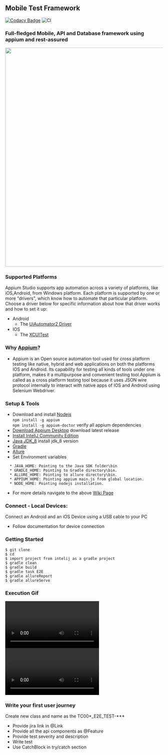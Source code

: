## Mobile Test Framework

[![Codacy Badge](https://app.codacy.com/project/badge/Grade/8958948e2b0048a785417344e0dffe43)](https://www.codacy.com/gh/dipjyotimetia/MobileTestFramework/dashboard?utm_source=github.com&amp;utm_medium=referral&amp;utm_content=dipjyotimetia/MobileTestFramework&amp;utm_campaign=Badge_Grade)
![CI](https://github.com/dipjyotimetia/MobileTestFramework/workflows/CI/badge.svg)   
### Full-fledged Mobile, API and Database framework using appium and rest-assured

<img src="https://github.com/dipjyotimetia/MobileTestFramework/blob/master/docs/FrameworkArchitecture.png" width="700">

### Supported Platforms  
Appium Studio supports app automation across a variety of platforms, like iOS,Android, from Windows platform. Each platform is supported by one or more "drivers",
which know how to automate that particular platform. Choose a driver below for specific information about how that driver works and how to set it up:

* Android
    * The [UiAutomator2 Driver](/docs/en/drivers/android-uiautomator2.md)
* IOS
    * The [XCUITest](http://appium.io/docs/en/drivers/ios-xcuitest/)  
    
### Why [Appium](http://appium.io/docs/en/about-appium/intro/)?
* Appium is an Open source automation tool used for cross platform testing like native, hybrid and web applications on both the platforms IOS and Android.
  Its capability for testing all kinds of tools under one platform, makes it a multipurpose and convenient testing tool.Appium is called as a cross platform
  testing tool because it uses JSON wire protocol internally to interact with native apps of IOS and Android using Selenium Webdriver.

### Setup & Tools
* Download and install [Nodejs](https://nodejs.org/en/download/)   
  ``
  npm install -g appium
  ``  
  ``
  npm install -g appium-doctor
  ``
  verify all appium dependencies  
* [Download Appium Desktop](https://github.com/appium/appium-desktop/releases) download latest release
* [Install InteliJ Community Edition](https://www.jetbrains.com/idea/download/)
* [Java JDK_8](https://docs.aws.amazon.com/corretto/latest/corretto-8-ug/downloads-list.html) install jdk_8 version
* [Gradle](https://gradle.org/next-steps/?version=6.7.1&format=bin)
* [Allure](https://github.com/allure-framework/allure2/archive/2.13.8.zip)
* Set Environment variables
```shell
  * JAVA_HOME: Pointing to the Java SDK folder\bin
  * GRADLE_HOME: Pointing to Gradle directory\bin.
  * ALLURE_HOME: Pointing to allure directory\bin.
  * APPIUM_HOME: Pointing appium main.js from global location.
  * NODE_HOME: Pointing nodejs installation.
```
* For more details navigate to the above [Wiki Page](https://github.com/dipjyotimetia/MobileTestFramework/wiki)

### Connect - Local Devices:
Connect an Android and an iOS Device using a USB cable to your PC
 - Follow documentation for device connection

### Getting Started
```shell
$ git clone 
$ cd 
$ import project from intelij as a gradle project
$ gradle clean
$ gradle build
$ gradle task E2E
$ gradle allureReport
$ gradle allureServe
```
### Execution Gif
![browserstack](https://github.com/dipjyotimetia/MobileTestFramework/blob/master/docs/gif/gif_android.mp4)
![browserstack](https://github.com/dipjyotimetia/MobileTestFramework/blob/master/docs/gif/gif_ios.mp4)

### Write your first user journey
Create new class and name as the TC00*_E2E_TEST-***
 - Provide jira link in @Link
 - Provide all the api components as @Feature
 - Provide test severity and description
 - Write test
 - Use CatchBlock in try/catch section
